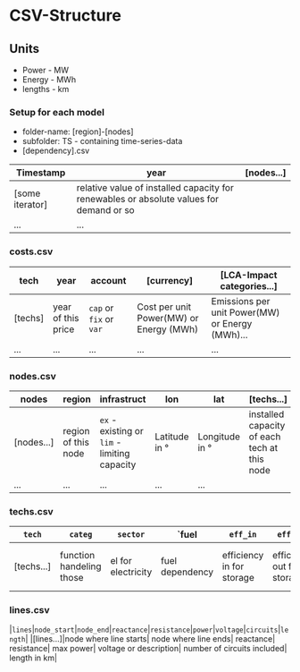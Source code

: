 # CSV-Structure
## Units
- Power - MW
- Energy - MWh
- lengths - km

### Setup for each model
- folder-name: [region]-[nodes]
-  subfolder: TS - containing time-series-data
-    [dependency].csv

| Timestamp| year | [nodes...] |
|----------|------|------|
| [some iterator]| relative value of installed capacity for renewables or absolute values for demand or so |
|...| ...|

### costs.csv

| tech  |  year | account |[currency] | [LCA-Impact categories...] |
|-------|-------|---------|-----------|------------|
|[techs]| year of this price | `cap` or `fix` or `var` |Cost per unit Power(MW) or Energy (MWh) | Emissions per unit Power(MW) or Energy (MWh)...|
|...    | ... | ... | ... | ... |

### nodes.csv

|nodes|region|infrastruct|lon | lat|[techs...] |
|-------|--------|------------|--------|------------|--------|
|[nodes...]|region of this node| `ex` - existing or `lim` - limiting capacity| Latitude in °| Longitude in °| installed capacity of each tech at this node|
|...| ...| ...|...| ...|

### techs.csv
|`tech`|`categ`|`sector`|`fuel|`eff_in`|`eff_out`|`max_gradient`|`time_series`|`lifetime`|`financial_lifetime`|`discount_rate`|
|-------|--------|------|-----|--------|-------|-----------------|------------|----------|--------------------|---------------|
|[techs...]| function handeling those |el for electricity|fuel dependency|efficiency in for storage|efficiency out for storage |max gradient of this technology| time-series dependency of this tech|lifetime of an installed cap|time in which you have to pay back your loan| `discount_rate`|

### lines.csv
|`lines`|`node_start`|`node_end`|`reactance`|`resistance`|`power`|`voltage`|`circuits`|`length`|
|[lines...]|node where line starts| node where line ends| reactance| resistance| max power| voltage or description| number of circuits included| length in km|
